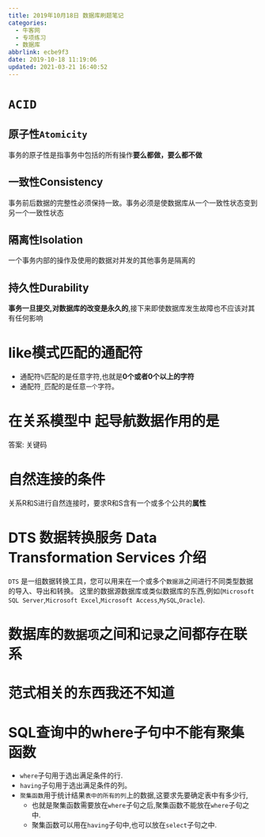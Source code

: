 ```yaml
---
title: 2019年10月18日 数据库刷题笔记
categories: 
  - 牛客网
  - 专项练习
  - 数据库
abbrlink: ecbe9f3
date: 2019-10-18 11:19:06
updated: 2021-03-21 16:40:52
---
```

# `ACID` #
## 原子性`Atomicity` ##
事务的原子性是指事务中包括的所有操作**要么都做，要么都不做**
## 一致性Consistency ##
事务前后数据的完整性必须保持一致。事务必须是使数据库从一个一致性状态变到另一个一致性状态
## 隔离性Isolation ##
一个事务内部的操作及使用的数据对并发的其他事务是隔离的
## 持久性Durability ##
**事务一旦提交,对数据库的改变是永久的**,接下来即使数据库发生故障也不应该对其有任何影响

# like模式匹配的通配符 #
- 通配符`%`匹配的是任意字符,也就是**0个或者0个以上的字符**
- 通配符`_`匹配的是任意`一个`字符。

# 在关系模型中 起导航数据作用的是 #
答案: 关键码
# 自然连接的条件 #
关系R和S进行自然连接时，要求R和S含有一个或多个公共的**属性**
# DTS 数据转换服务 Data Transformation Services 介绍 #
`DTS` 是一组数据转换工具，您可以用来在一个或多个`数据源`之间进行不同类型数据的导入、导出和转换。
这里的数据源数据库或类似数据库的东西,例如(`Microsoft SQL Server`,`Microsoft Excel`,`Microsoft Access`,`MySQL`,`Oracle`).
# 数据库的`数据项`之间和`记录`之间都存在联系 #
# 范式相关的东西我还不知道 #
# SQL查询中的where子句中不能有聚集函数 #
- `where`子句用于选出满足条件的行.
- `having`子句用于选出满足条件的列。
- `聚集函数`用于统计结果`表中的所有的列`上的数据,这要求先要确定表中有多少行,
    - 也就是聚集函数需要放在`where`子句之后,聚集函数不能放在`where`子句之中.
    - 聚集函数可以用在`having`子句中,也可以放在`select`子句之中.

